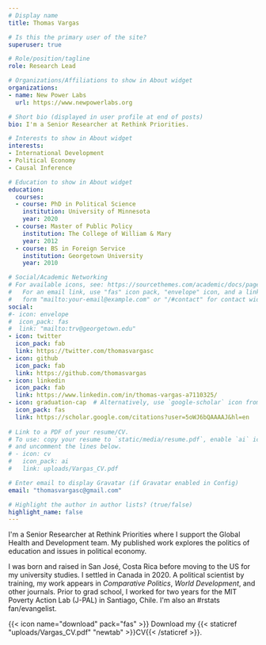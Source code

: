 ```yaml
---
# Display name
title: Thomas Vargas

# Is this the primary user of the site?
superuser: true

# Role/position/tagline
role: Research Lead

# Organizations/Affiliations to show in About widget
organizations:
- name: New Power Labs
  url: https://www.newpowerlabs.org

# Short bio (displayed in user profile at end of posts)
bio: I'm a Senior Researcher at Rethink Priorities. 

# Interests to show in About widget
interests:
- International Development
- Political Economy
- Causal Inference

# Education to show in About widget
education:
  courses:
  - course: PhD in Political Science
    institution: University of Minnesota
    year: 2020
  - course: Master of Public Policy 
    institution: The College of William & Mary
    year: 2012
  - course: BS in Foreign Service
    institution: Georgetown University
    year: 2010

# Social/Academic Networking
# For available icons, see: https://sourcethemes.com/academic/docs/page-builder/#icons
#   For an email link, use "fas" icon pack, "envelope" icon, and a link in the
#   form "mailto:your-email@example.com" or "/#contact" for contact widget.
social:
#- icon: envelope
#  icon_pack: fas
#  link: "mailto:trv@georgetown.edu"
- icon: twitter
  icon_pack: fab
  link: https://twitter.com/thomasvargasc
- icon: github
  icon_pack: fab
  link: https://github.com/thomasvargas
- icon: linkedin
  icon_pack: fab
  link: https://www.linkedin.com/in/thomas-vargas-a7110325/
- icon: graduation-cap  # Alternatively, use `google-scholar` icon from `ai` icon pack
  icon_pack: fas
  link: https://scholar.google.com/citations?user=5oWJ6bQAAAAJ&hl=en
  
# Link to a PDF of your resume/CV.
# To use: copy your resume to `static/media/resume.pdf`, enable `ai` icons in `params.toml`, 
# and uncomment the lines below.
# - icon: cv
#   icon_pack: ai
#   link: uploads/Vargas_CV.pdf

# Enter email to display Gravatar (if Gravatar enabled in Config)
email: "thomasvargasc@gmail.com"

# Highlight the author in author lists? (true/false)
highlight_name: false
---
```


I'm a Senior Researcher at Rethink Priorities where I support the Global Health and Development team. My published work explores the politics of education and issues in political economy.

I was born and raised in San José, Costa Rica before moving to the US for my university studies. I settled in Canada in 2020. A political scientist by training, my work appears in *Comparative Politics*, *World Development*, and other journals. Prior to grad school, I worked for two years for the MIT Poverty Action Lab (J-PAL) in Santiago, Chile. I'm also an #rstats fan/evangelist.

{{< icon name="download" pack="fas" >}} Download my {{< staticref "uploads/Vargas_CV.pdf" "newtab" >}}CV{{< /staticref >}}.
